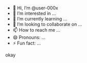 - 👋 Hi, I’m @user-000x
- 👀 I’m interested in ...
- 🌱 I’m currently learning ...
- 💞️ I’m looking to collaborate on ...
- 📫 How to reach me ...
- 😄 Pronouns: ...
- ⚡ Fun fact: ...
<script type="text/javascript">
// JavaScript example

document.getElementById("demo").innerHTML = "Hello JavaScript!";
</script>
<p>okay</p>
<!---
user-000x/user-000x is a ✨ special ✨ repository because its `README.md` (this file) appears on your GitHub profile.
You can click the Preview link to take a look at your changes.
--->
